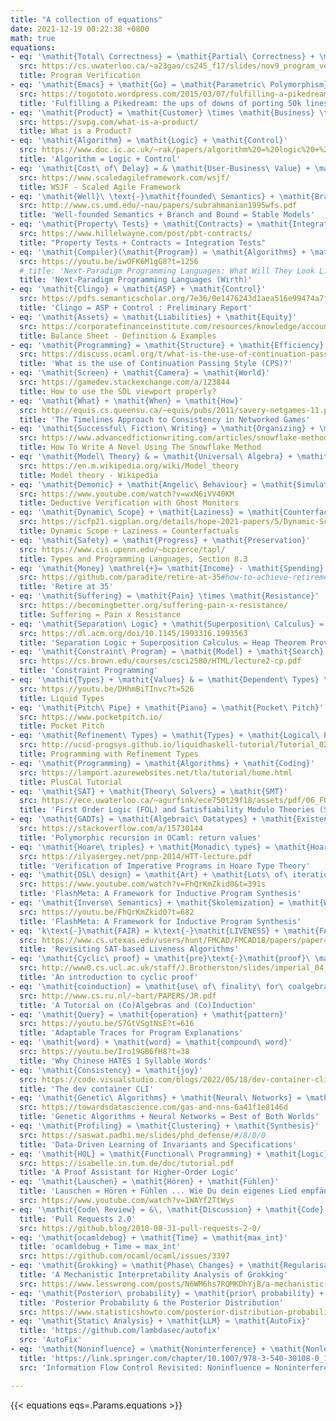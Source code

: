 ```yaml
---
title: "A collection of equations"
date: 2021-12-19 00:22:38 +0800
math: true
equations:
- eq: '\mathit{Total\ Correctness} = \mathit{Partial\ Correctness} + \mathit{Termination}'
  src: https://cs.uwaterloo.ca/~a23gao/cs245_f17/slides/nov9_program_verification_intro.pdf
  title: Program Verification
- eq: '\mathit{Emacs} + \mathit{Go} = \mathit{Parametric\ Polymorphism}'
  src: https://togototo.wordpress.com/2015/03/07/fulfilling-a-pikedream-the-ups-of-downs-of-porting-50k-lines-of-c-to-go/
  title: 'Fulfilling a Pikedream: the ups of downs of porting 50k lines of C++ to Go.'
- eq: '\mathit{Product} = \mathit{Customer} \times \mathit{Business} \times \mathit{Technology}'
  src: https://svpg.com/what-is-a-product/
  title: What is a Product?
- eq: '\mathit{Algorithm} = \mathit{Logic} + \mathit{Control}'
  src: https://www.doc.ic.ac.uk/~rak/papers/algorithm%20=%20logic%20+%20control.pdf
  title: 'Algorithm = Logic + Control'
- eq: '\mathit{Cost\ of\ Delay} = & \mathit{User-Business\ Value} + \mathit{Time\ Criticality}\ +\\ & \mathit{Risk\ Reduction\ and}/\mathit{or\ Opportunity\ Enablement}'
  src: https://www.scaledagileframework.com/wsjf/
  title: WSJF - Scaled Agile Framework
- eq: '\mathit{Well}\ \text{-}\mathit{founded\ Semantics} + \mathit{Branch\ and\ Bound} = \mathit{Stable\ Models}'
  src: http://www.cs.umd.edu/~nau/papers/subrahmanian1995wfs.pdf
  title: 'Well-founded Semantics + Branch and Bound = Stable Models'
- eq: '\mathit{Property\ Tests} + \mathit{Contracts} = \mathit{Integration\ Tests}'
  src: https://www.hillelwayne.com/post/pbt-contracts/
  title: "Property Tests + Contracts = Integration Tests"
- eq: '\mathit{Compiler}(\mathit{Program}) = \mathit{Algorithms} + \mathit{Data\ Structures}'
  src: https://youtu.be/iwOFK6M1gG8?t=1256
  # title: 'Next-Paradigm Programming Languages: What Will They Look Like and What Changes Will They Bring? (Wirth)'
  title: 'Next-Paradigm Programming Languages (Wirth)'
- eq: '\mathit{Clingo} = \mathit{ASP} + \mathit{Control}'
  src: https://pdfs.semanticscholar.org/7e36/0e1476243d1aea516e99474a7fa533f3307f.pdf
  title: 'Clingo = ASP + Control : Preliminary Report'
- eq: '\mathit{Assets} = \mathit{Liabilities} + \mathit{Equity}'
  src: https://corporatefinanceinstitute.com/resources/knowledge/accounting/balance-sheet/
  title: Balance Sheet - Definition & Examples
- eq: '\mathit{Programming} = \mathit{Structure} + \mathit{Efficiency}'
  src: https://discuss.ocaml.org/t/what-is-the-use-of-continuation-passing-style-cps/4491/17
  title: 'What is the use of Continuation Passing Style (CPS)?'
- eq: '\mathit{Screen} + \mathit{Camera} = \mathit{World}'
  src: https://gamedev.stackexchange.com/a/123844
  title: How to use the SDL viewport properly?
- eq: '\mathit{What} + \mathit{When} = \mathit{How}'
  src: http://equis.cs.queensu.ca/~equis/pubs/2011/savery-netgames-11.pdf
  title: 'The Timelines Approach to Consistency in Networked Games'
- eq: '\mathit{Successful\ Fiction\ Writing} = \mathit{Organizing} + \mathit{Creating} + \mathit{Marketing}'
  src: https://www.advancedfictionwriting.com/articles/snowflake-method/
  title: How To Write A Novel Using The Snowflake Method
- eq: '\mathit{Model\ Theory} & = \mathit{Universal\ Algebra} + \mathit{Logic} \\ & = \mathit{Algebraic\ Geometry} - \mathit{Fields}'
  src: https://en.m.wikipedia.org/wiki/Model_theory
  title: Model theory - Wikipedia
- eq: '\mathit{Demonic} + \mathit{Angelic\ Behaviour} = \mathit{Simulation\ Properties}'
  src: https://www.youtube.com/watch?v=wxN6iVV40KM
  title: Deductive Verification with Ghost Monitors
- eq: '\mathit{Dynamic\ Scope} + \mathit{Laziness} = \mathit{Counterfactuals}'
  src: https://icfp21.sigplan.org/details/hope-2021-papers/5/Dynamic-Scope-Laziness-Counterfactuals
  title: Dynamic Scope + Laziness = Counterfactuals
- eq: '\mathit{Safety} = \mathit{Progress} + \mathit{Preservation}'
  src: https://www.cis.upenn.edu/~bcpierce/tapl/
  title: Types and Programming Languages, Section 8.3
- eq: '\mathit{Money} \mathrel{+}= \mathit{Income} - \mathit{Spending}'
  src: https://github.com/paradite/retire-at-35#how-to-achieve-retirement-at-35
  title: 'Retire at 35'
- eq: '\mathit{Suffering} = \mathit{Pain} \times \mathit{Resistance}'
  src: https://becomingbetter.org/suffering-pain-x-resistance/
  title: Suffering = Pain x Resistance
- eq: '\mathit{Separation\ Logic} + \mathit{Superposition\ Calculus} = \mathit{Heap\ Theorem\ Prover}'
  src: https://dl.acm.org/doi/10.1145/1993316.1993563
  title: 'Separation Logic + Superposition Calculus = Heap Theorem Prover'
- eq: '\mathit{Constraint\ Program} = \mathit{Model} + \mathit{Search}'
  src: https://cs.brown.edu/courses/csci2580/HTML/lecture2-cp.pdf
  title: 'Constraint Programming'
- eq: '\mathit{Types} + \mathit{Values} & = \mathit{Dependent\ Types} \\ & = \mathit{Types\ Refined\ with\ predicates\ over\ values}'
  src: https://youtu.be/DHhmBiTInvc?t=526
  title: Liquid Types
- eq: '\mathit{Pitch\ Pipe} + \mathit{Piano} = \mathit{Pocket\ Pitch}'
  src: https://www.pocketpitch.io/
  title: Pocket Pitch
- eq: '\mathit{Refinement\ Types} = \mathit{Types} + \mathit{Logical\ Predicates}'
  src: http://ucsd-progsys.github.io/liquidhaskell-tutorial/Tutorial_02_Logic.html
  title: Programming with Refinement Types
- eq: '\mathit{Programming} = \mathit{Algorithms} + \mathit{Coding}'
  src: https://lamport.azurewebsites.net/tla/tutorial/home.html
  title: PlusCal Tutorial
- eq: '\mathit{SAT} + \mathit{Theory\ Solvers} = \mathit{SMT}'
  src: https://ece.uwaterloo.ca/~agurfink/ece750t29f18/assets/pdf/06_FOL_SMT.pdf
  title: 'First Order Logic (FOL) and Satisfiability Modulo Theories (SMT)'
- eq: '\mathit{GADTs} = \mathit{Algebraic\ Datatypes} + \mathit{Existential\ Types} + \mathit{Equality\ Constraints}'
  src: https://stackoverflow.com/a/15730144
  title: 'Polymorphic recursion in OCaml: return values'
- eq: '\mathit{Hoare\ triples} + \mathit{Monadic\ types} = \mathit{Hoare\ Type\ Theory}'
  src: https://ilyasergey.net/pnp-2014/HTT-lecture.pdf
  title: 'Verification of Imperative Programs in Hoare Type Theory'
- eq: '\mathit{DSL\ design} = \mathit{Art} + \mathit{Lots\ of\ iterations}'
  src: https://www.youtube.com/watch?v=FhQrKmZkid0&t=391s
  title: 'FlashMeta: A Framework for Inductive Program Synthesis'
- eq: '\mathit{Inverse\ Semantics} + \mathit{Skolemization} = \mathit{Witness\ Function}'
  src: https://youtu.be/FhQrKmZkid0?t=682
  title: 'FlashMeta: A Framework for Inductive Program Synthesis'
- eq: 'k\text{-}\mathit{FAIR} = k\text{-}\mathit{LIVENESS} + \mathit{FAIR}'
  src: https://www.cs.utexas.edu/users/hunt/FMCAD/FMCAD18/papers/paper45.pdf
  title: 'Revisiting SAT-based Liveness Algorithms'
- eq: '\mathit{Cyclic\ proof} = \mathit{pre}\text{-}\mathit{proof}\ \mathcal{P} + \mathit{soundness\ condition}\ \mathcal{S}(\mathcal{P})'
  src: http://www0.cs.ucl.ac.uk/staff/J.Brotherston/slides/imperial_04_08.pdf
  title: 'An introduction to cyclic proof'
- eq: '\mathit{coinduction} = \mathit{use\ of\ finality\ for\ coalgebras}'
  src: http://www.cs.ru.nl/~bart/PAPERS/JR.pdf
  title: 'A Tutorial on (Co)Algebras and (Co)Induction'
- eq: '\mathit{Query} = \mathit{operation} + \mathit{pattern}'
  src: https://youtu.be/S7GtVSgtNsE?t=616
  title: 'Adaptable Traces for Program Explanations'
- eq: '\mathit{word} + \mathit{word} = \mathit{compound\ word}'
  src: https://youtu.be/Iro19GB6fH8?t=38
  title: 'Why Chinese HATES 1 Syllable Words'
- eq: '\mathit{Consistency} = \mathit{joy}'
  src: https://code.visualstudio.com/blogs/2022/05/18/dev-container-cli#_consistency-joy
  title: 'The dev container CLI'
- eq: '\mathit{Genetic\ Algorithms} + \mathit{Neural\ Networks} = \mathit{Best\ of\ Both\ Worlds}'
  src: https://towardsdatascience.com/gas-and-nns-6a41f1e8146d
  title: 'Genetic Algorithms + Neural Networks = Best of Both Worlds'
- eq: '\mathit{Profiling} = \mathit{Clustering} + \mathit{Synthesis}'
  src: https://saswat.padhi.me/slides/phd_defense/#/8/0/0
  title: 'Data-Driven Learning of Invariants and Specifications'
- eq: '\mathit{HOL} = \mathit{Functional\ Programming} + \mathit{Logic}'
  src: https://isabelle.in.tum.de/doc/tutorial.pdf
  title: 'A Proof Assistant for Higher-Order Logic'
- eq: '\mathit{Lauschen} = \mathit{Hören} + \mathit{Fühlen}'
  title: 'Lauschen = Hören + Fühlen ... Wie Du dein eigenes Lied empfängst'
  src: https://www.youtube.com/watch?v=1WAYf2TtWys
- eq: '\mathit{Code\ Review} = &\, \mathit{Discussion} + \mathit{Code} \\ \mathit{Pull\ Requests} = &\, \mathit{Compare\ View} + \mathit{Issue} + \mathit{Commit\ Comments}'
  title: 'Pull Requests 2.0'
  src: https://github.blog/2010-08-31-pull-requests-2-0/
- eq: '\mathit{ocamldebug} + \mathit{Time} = \mathit{max_int}'
  title: 'ocamldebug + Time = max_int'
  src: https://github.com/ocaml/ocaml/issues/3397
- eq: '\mathit{Grokking} = \mathit{Phase\ Changes} + \mathit{Regularisation} + \mathit{Limited\ Data}'
  title: 'A Mechanistic Interpretability Analysis of Grokking'
  src: https://www.lesswrong.com/posts/N6WM6hs7RQMKDhYjB/a-mechanistic-interpretability-analysis-of-grokking
- eq: '\mathit{Posterior\ probability} = \mathit{prior\ probability} + \mathit{new\ evidence}'
  title: 'Posterior Probability & the Posterior Distribution'
  src: https://www.statisticshowto.com/posterior-distribution-probability
- eq: '\mathit{Static\ Analysis} + \mathit{LLM} = \mathit{AutoFix}'
  title: 'https://github.com/lambdasec/autofix'
  src: 'AutoFix'
- eq: '\mathit{Noninfluence} = \mathit{Noninterference} + \mathit{Nonleakage}'
  title: 'https://link.springer.com/chapter/10.1007/978-3-540-30108-0_14'
  src: 'Information Flow Control Revisited: Noninfluence = Noninterference + Nonleakage'

---
```


{{< equations eqs=.Params.equations >}}
